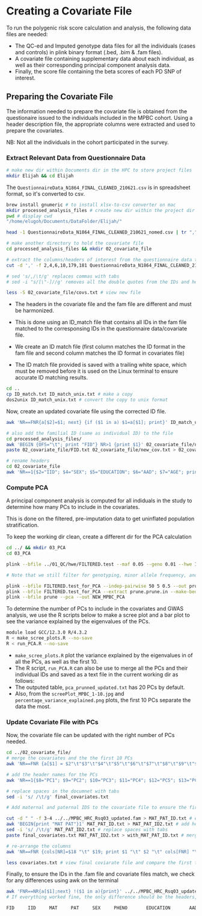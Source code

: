 # Creating a Covariate File

To run the polygenic risk score calculation and analysis, the following data files are needed:
- The QC-ed and Imputed genotype data files for all the individuals (cases and controls) in plink binary format (.bed, .bim & .fam files).
- A covariate file containing supplementary data about each individual, as well as their corresponding principal component analysis data.
- Finally, the score file containing the beta scores of each PD SNP of interest.

## Preparing the Covariate File
The information needed to prepare the covariate file is obtained from the questionaire issued to the individuals included in the MPBC cohort. Using a header description file, the appropriate columns were extracted and used to prepare the covariates.

NB: Not all the individuals in the cohort participated in the survey. 

### Extract Relevant Data from Questionnaire Data
```bash
# make new dir within Documents dir in the HPC to store project files
mkdir Elijah && cd Elijah
```

The ```QuestionnaireData_N1864_FINAL_CLEANED_210621.csv``` is in spreadsheet format, so it's converted to csv.

```bash
brew install gnumeric # to install xlsx-to-csv converter on mac
mkdir processed_analysis_files # create new dir within the project dir to store all new generated files
pwd # display cwd
"/home/elugoh/Documents/DataFolder/Elijah/"

head -1 QuestionnaireData_N1864_FINAL_CLEANED_210621_nomed.csv | tr "," "\n" | nl # view the file headers in new lines

# make another directory to hold the covariate file
cd processed_analysis_files && mkdir 02_covariate_file

# extract the columns/headers of interest from the questionnaire data to create a covariate file
cut -d ',' -f 2,4,6,10,179,181 QuestionnaireData_N1864_FINAL_CLEANED_210621_nomed.csv | sed 's/,/\t/g' | sed 's/"//g' > 02_covariate_file/covs.txt

# sed 's/,/\t/g' replaces commas with tabs
# sed -i "s/[\"-]//g' removes all the double quotes from the IDs and headers and the hyphens from the IDs

less -S 02_covariate_file/covs.txt # view new file
```

- The headers in the covariate file and the fam file are different and must be harmonized.

- This is done using an ID_match file that contains all IDs in the fam file matched to the corresponsing IDs in the questionnaire data/covariate file.

- We create an ID match file (first column matches the ID format in the fam file and second column matches the ID format in covariates file)

- The ID match file provided is saved with a trailing white space, which must be removed before it is used on the Linux terminal to ensure accurate ID matching results.

```bash
cd ..
cp ID_match.txt ID_match_unix.txt # make a copy 
dos2unix ID_match_unix.txt # convert the copy to unix format  
```

Now, create an updated covariate file using the corrected ID file.
```bash 
awk 'NR==FNR{a[$2]=$1; next} {if ($1 in a) $1=a[$1]; print}' ID_match_unix.txt processed_analysis_files/02_covariate_file/covs.txt > processed_analysis_files/02_covariate_file/new_cov.txt

# also add the familial ID (same as individual ID) to the file
cd processed_analysis_files/
awk 'BEGIN {OFS="\t"; print "FID"} NR>1 {print $1}' 02_covariate_file/new_cov.txt > 02_covariate_file/FID.txt # extract the FID column
paste 02_covariate_file/FID.txt 02_covariate_file/new_cov.txt > 02_covariate_file/updated_cov.txt # merge both files

# rename headers
cd 02_covariate_file
awk 'NR==1{$2="IID"; $4="SEX"; $5="EDUCATION"; $6="AAD"; $7="AGE"; print} NR>1' updated_cov.txt > renamed_updated_cov.txt
```

### Compute PCA
A principal component analysis is computed for all indiduals in the study to determine how many PCs to include in the covariates.

This is done on the filtered, pre-imputation data to get uninflated population stratification. 

To keep the working dir clean, create a different dir for the PCA calculation

```bash
cd ../ && mkdir 03_PCA
cd 03_PCA

plink --bfile ../01_QC/hwe/FILTERED.test --maf 0.05 --geno 0.01 --hwe 1E-6 --make-bed --out FILTERED.test_for_PCA

# Note that we still filter for genotyping, minor allele frequency, and hardy-weinberg equilibrium

plink --bfile FILTERED.test_for_PCA --indep-pairwise 50 5 0.5 --out prune 
plink --bfile FILTERED.test_for_PCA --extract prune.prune.in --make-bed --out prune
plink --bfile prune --pca --out NEW_MPBC_PCA
```
To determine the number of PCs to include in the covariates and GWAS analysis, we use the R scripts below to make a scree plot and a bar plot to see the variance explained by the eigenvalues of the PCs.

```bash
module load GCC/12.3.0 R/4.3.2
R < make_scree_plots.R --no-save
R < run_PCA.R --no-save
```

- ```make_scree_plots.R``` plot the variance explained by the eigenvalues in of all the PCs, as well as the first 10.  
- The R script, ```run_PCA.R``` can also be use to merge all the PCs and their individual IDs and saved as a text file in the current working dir as follows:
- The outputed table, ```pca_prunned_updated.txt``` has 20 PCs by default.
- Also, from the ```screePlot_MPBC_1-10.jpg``` and ```percentage_variance_explained.png``` plots, the first 10 PCs separate the data the most.

### Update Covariate File with PCs
Now, the covariate file can be updated with the right number of PCs needed. 
```bash
cd ../02_covariate_file/
# merge the covariates and the the first 10 PCs
awk 'NR==FNR {a[$1] = $2"\t"$3"\t"$4"\t"$5"\t"$6"\t"$7"\t"$8"\t"$9"\t"$10"\t"$11; next} {print $0, (a[$1] ? a[$1] : "")}' ../03_PCA/pca_prunned_updated.txt renamed_updated_cov.txt > merged_pcs_cov.txt

# add the header names for the PCs
awk 'NR==1{$8="PC1"; $9="PC2"; $10="PC3"; $11="PC4"; $12="PC5"; $13="PC6";$14="PC7"; $15="PC8"; $16="PC9"; $17="PC10"; print} NR>1' merged_pcs_cov.txt > final_covariates.txt

# replace spaces in the documnet with tabs
sed -i 's/ /\t/g' final_covariates.txt

# Add maternal and paternal IDS to the covariate file to ensure the first 6 columns in both the covariate and QC'ed .fam files match exactly

cut -d " " -f 3-4 ../../MPBC_HRC_Rsq03_updated.fam > MAT_PAT_ID.txt # extract the columns from .fam file
awk 'BEGIN{print "MAT PAT"}1' MAT_PAT_ID.txt > MAT_PAT_ID2.txt # add headers
sed -i 's/ /\t/g' MAT_PAT_ID2.txt # replace spaces with tabs
paste final_covariates.txt MAT_PAT_ID2.txt > with_MAT_PAT_ID.txt # merge the new columns with the final covariate file

# re-arrange the columns
awk 'NR==FNR {cols[NR]=$18 "\t" $19; print $1 "\t" $2 "\t" cols[FNR] "\t" $4 "\t" $3 "\t" $5 "\t" $6"\t" $7 "\t" $8 "\t" $9"\t" $10 "\t" $11 "\t" $12 "\t" $13 "\t" $14 "\t" $15 "\t" $16 "\t" $17}' c.txt > covariates.txt

less covariates.txt # view final coviarate file and compare the first two columns with the fam file
```

Finally, to ensure the IDs in the .fam file and covariate files match, we check for any differences using awk on the terminal
```bash
awk 'FNR==NR{a[$1];next} !($1 in a){print}' ../../MPBC_HRC_Rsq03_updated.fam covariates.txt
# If everything worked fine, the only difference should be the headers, which is missing in the .fam file.
```
```bash
FID     IID     MAT     PAT     SEX     PHENO       EDUCATION       AAD     AGE     PC1     PC2     PC3     PC4     PC5     PC6     PC7     PC8     PC9     PC10     
```

